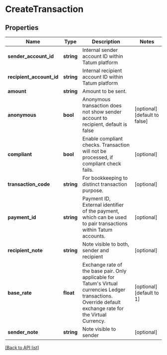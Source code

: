 # CreateTransaction

## Properties

Name | Type | Description | Notes
------------ | ------------- | ------------- | -------------
**sender_account_id** | **string** | Internal sender account ID within Tatum platform |
**recipient_account_id** | **string** | Internal recipient account ID within Tatum platform |
**amount** | **string** | Amount to be sent. |
**anonymous** | **bool** | Anonymous transaction does not show sender account to recipient, default is false | [optional] [default to false]
**compliant** | **bool** | Enable compliant checks. Transaction will not be processed, if compliant check fails. | [optional]
**transaction_code** | **string** | For bookkeeping to distinct transaction purpose. | [optional]
**payment_id** | **string** | Payment ID, External identifier of the payment, which can be used to pair transactions within Tatum accounts. | [optional]
**recipient_note** | **string** | Note visible to both, sender and recipient | [optional]
**base_rate** | **float** | Exchange rate of the base pair. Only applicable for Tatum&#39;s Virtual currencies Ledger transactions. Override default exchange rate for the Virtual Currency. | [optional] [default to 1]
**sender_note** | **string** | Note visible to sender | [optional]

[[Back to API list]](../../README.md#api-endpoints)

